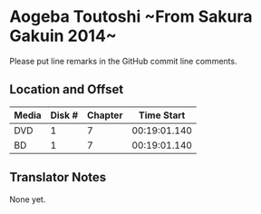 # Aogeba Toutoshi ~From Sakura Gakuin 2014~

Please put line remarks in the GitHub commit line comments.

## Location and Offset

|Media|Disk #|Chapter|Time Start|
|---|--|--|---|
|DVD|1|7|00:19:01.140|
|BD|1|7|00:19:01.140|

## Translator Notes

None yet.